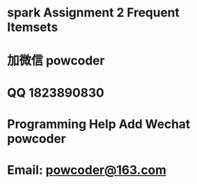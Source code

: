 # spark Assignment 2 Frequent Itemsets
# 加微信 powcoder

# QQ 1823890830

# Programming Help Add Wechat powcoder

# Email: powcoder@163.com

